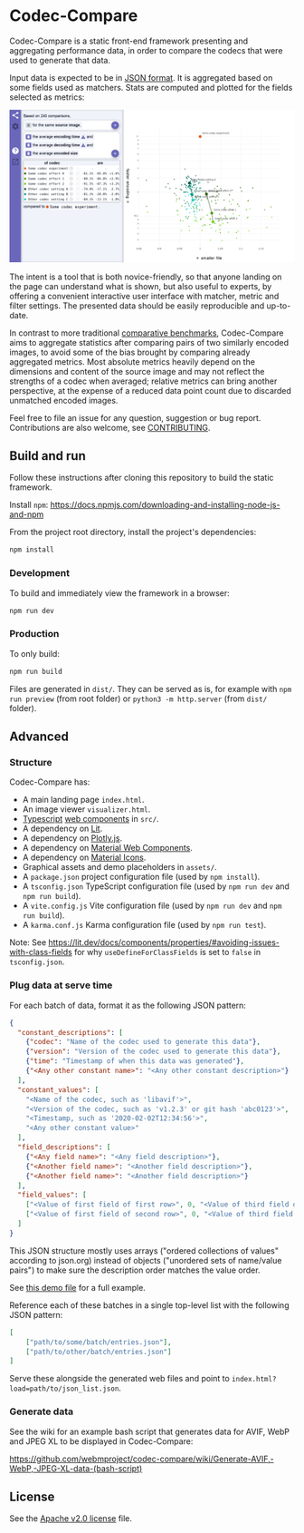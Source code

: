 # Codec-Compare

Codec-Compare is a static front-end framework presenting and aggregating
performance data, in order to compare the codecs that were used to generate that
data.

Input data is expected to be in [JSON format](#plug-data-at-serve-time). It is
aggregated based on some fields used as matchers. Stats are computed and plotted
for the fields selected as metrics:

![Screenshot of the demo page of codec_compare](readme_preview.png)

The intent is a tool that is both novice-friendly, so that anyone landing on the
page can understand what is shown, but also useful to experts, by offering a
convenient interactive user interface with matcher, metric and filter settings.
The presented data should be easily reproducible and up-to-date.

In contrast to more traditional
[comparative benchmarks](https://storage.googleapis.com/avif-comparison/index.html),
Codec-Compare aims to aggregate statistics after comparing pairs of two
similarly encoded images, to avoid some of the bias brought by comparing already
aggregated metrics. Most absolute metrics heavily depend on the dimensions and
content of the source image and may not reflect the strengths of a codec when
averaged; relative metrics can bring another perspective, at the expense of a
reduced data point count due to discarded unmatched encoded images.

Feel free to file an issue for any question, suggestion or bug report.
Contributions are also welcome, see [CONTRIBUTING](CONTRIBUTING.md).

## Build and run

Follow these instructions after cloning this repository to build the static
framework.

Install `npm`: https://docs.npmjs.com/downloading-and-installing-node-js-and-npm

From the project root directory, install the project's dependencies:

```sh
npm install
```

### Development

To build and immediately view the framework in a browser:

```sh
npm run dev
```

### Production

To only build:

```sh
npm run build
```

Files are generated in `dist/`. They can be served as is, for example with
`npm run preview` (from root folder) or `python3 -m http.server` (from `dist/`
folder).

## Advanced

### Structure

Codec-Compare has:

  - A main landing page `index.html`.
  - An image viewer `visualizer.html`.
  - [Typescript](https://www.typescriptlang.org)
    [web components](https://developer.mozilla.org/en-US/docs/Web/Web_Components)
    in `src/`.
  - A dependency on [Lit](https://lit.dev).
  - A dependency on [Plotly.js](https://plotly.com/javascript/).
  - A dependency on
    [Material Web Components](https://github.com/material-components/material-web).
  - A dependency on [Material Icons](https://fonts.google.com/icons).
  - Graphical assets and demo placeholders in `assets/`.
  - A `package.json` project configuration file (used by `npm install`).
  - A `tsconfig.json` TypeScript configuration file (used by `npm run dev` and
    `npm run build`).
  - A `vite.config.js` Vite configuration file (used by `npm run dev` and `npm
    run build`).
  - A `karma.conf.js` Karma configuration file (used by `npm run test`).

Note: See
https://lit.dev/docs/components/properties/#avoiding-issues-with-class-fields
for why `useDefineForClassFields` is set to `false` in `tsconfig.json`.

### Plug data at serve time

For each batch of data, format it as the following JSON pattern:

```json
{
  "constant_descriptions": [
    {"codec": "Name of the codec used to generate this data"},
    {"version": "Version of the codec used to generate this data"},
    {"time": "Timestamp of when this data was generated"},
    {"<Any other constant name>": "<Any other constant description>"}
  ],
  "constant_values": [
    "<Name of the codec, such as 'libavif'>",
    "<Version of the codec, such as 'v1.2.3' or git hash 'abc0123'>",
    "<Timestamp, such as '2020-02-02T12:34:56'>",
    "<Any other constant value>"
  ],
  "field_descriptions": [
    {"<Any field name>": "<Any field description>"},
    {"<Another field name>": "<Another field description>"},
    {"<Another field name>": "<Another field description>"}
  ],
  "field_values": [
    ["<Value of first field of first row>", 0, "<Value of third field of first row>"],
    ["<Value of first field of second row>", 0, "<Value of third field of second row>"]
  ]
}
```

This JSON structure mostly uses arrays ("ordered collections of values"
according to json.org) instead of objects ("unordered sets of name/value pairs")
to make sure the description order matches the value order.

See [this demo file](assets/demo_batch_webp_installed.json) for a full example.

Reference each of these batches in a single top-level list with the following
JSON pattern:

```json
[
    ["path/to/some/batch/entries.json"],
    ["path/to/other/batch/entries.json"]
]
```

Serve these alongside the generated web files and point to
`index.html?load=path/to/json_list.json`.

### Generate data

See the wiki for an example bash script that generates data for AVIF, WebP and
JPEG XL to be displayed in Codec-Compare:

https://github.com/webmproject/codec-compare/wiki/Generate-AVIF,-WebP,-JPEG-XL-data-(bash-script)

## License

See the [Apache v2.0 license](LICENSE) file.

